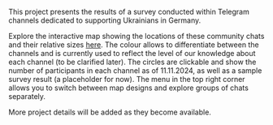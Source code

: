 This project presents the results of a survey conducted within Telegram channels dedicated to supporting Ukrainians in Germany.

Explore the interactive map showing the locations of these community chats and their relative sizes [here](https://arzik1987.github.io/survey_2024/survey_2024_template.html). The colour allows to differentiate between the channels and is currently used to reflect the level of our knowledge about each channel (to be clarified later). The circles are clickable and show the number of participants in each channel as of 11.11.2024, as well as a sample survey result (a placeholder for now). The menu in the top right corner allows you to switch between map designs and explore groups of chats separately.

More project details will be added as they become available.


